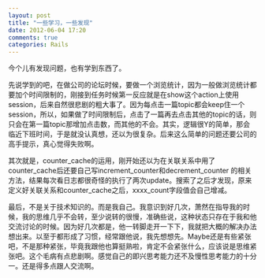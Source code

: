 ```yaml
---
layout: post
title: "一些学习，一些发现"
date: 2012-06-04 17:20
comments: true
categories: Rails
---
```

今个儿有发现问题，也有学到东西了。

先说学到的吧，在做公司的论坛时候，要做一个浏览统计，因为一般做浏览统计都要加个时间限制的，刚接到任务时候第一反应就是在show这个action上使用session，后来自然很悲剧的粗大事了。因为每点击一篇topic都会keep住一个session，所以，如果做了时间限制后，点击了一篇再去点击其他的topic的话，则只会在第一篇topic那增加点击数，而其他的不会。其实，逻辑很Y的简单，那会临近下班时间，于是就没认真想，还以为很复杂。后来这么简单的问题还要公司的高手提示，真心觉得失败啊。

其次就是，counter_cache的运用，刚开始还以为在关联关系中用了counter_cache后还要自己写increment_counter和decrement_counter 的相关方法，结果每次看日志都很奇怪的执行了两次update。搜索了之后才发现，原来定义好关联关系和counter_cache之后，xxxx_count字段值会自己增减。

最后，不是关于技术知识的。而是我自己。我意识到好几次，萧然在指导我的时候，我的思维几乎不会转，至少说转的很慢，准确些说，这种状态只存在于我和他交流讨论的时候。因为好几次都是，他一转脚走开一下下，我就把大概的解决办法想出来。以至于都形成了习惯，经常跟他说，我先想想先。Maybe还是有些紧张吧，不是那种紧张，毕竟我跟他也算挺熟啦，肯定不会紧张什么，应该说是思维紧张吧。这个毛病有点悲剧啊。感觉自己的即兴思考能力还不及慢性思考能力的十分一。还是得多点跟人交流啊。
